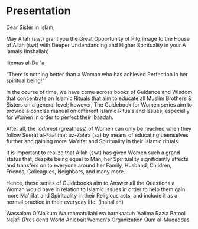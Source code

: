 Presentation
============

Dear Sister in Islam,

May Allah (swt) grant you the Great Opportunity of Pilgrimage to the
House of Allah (swt) with Deeper Understanding and Higher Spirituality
in your A 'amals (Inshallah)

Iltemas al-Du 'a

“There is nothing better than a Woman who has achieved Perfection in her
spiritual being!”

In the course of time, we have come across books of Guidance and Wisdom
that concentrate on Islamic Rituals that aim to educate all Muslim
Brothers & Sisters on a general level; however, The Guidebook for Women
series aim to provide a concise manual on different Islamic Rituals and
Issues, especially for Women in order to perfect their lbaadah.

After all, the *'adhmat* (greatness) of Women can only be reached when
they follow Seerat al-Faatimat uz-Zahra (sa) by means of educating
themselves further and gaining more Ma'rifat and Spirituality in their
Islamic rituals.

It is important to realize that Allah (swt) has given Women such a grand
status that, despite being equal to Man, her Spirituality significantly
affects and transfers on to everyone around her Family, Husband,
Children, Friends, Colleagues, Neighbors, and many more.

Hence, these series of Guidebooks aim to Answer all the Questions a
Woman would have in relation to Islamic Issues in order to help them
gain more Ma'rifat and Spirituality in their Religious acts, and include
it as a normal practice in their everyday life. (lnshallah)

Wassalam O'Alaikum Wa rahmatullahi wa barakaatuh
'Aalima Razia Batool Najafi
(President)
World Ahlebait Women's Organization
Qum al-Muqaddas


